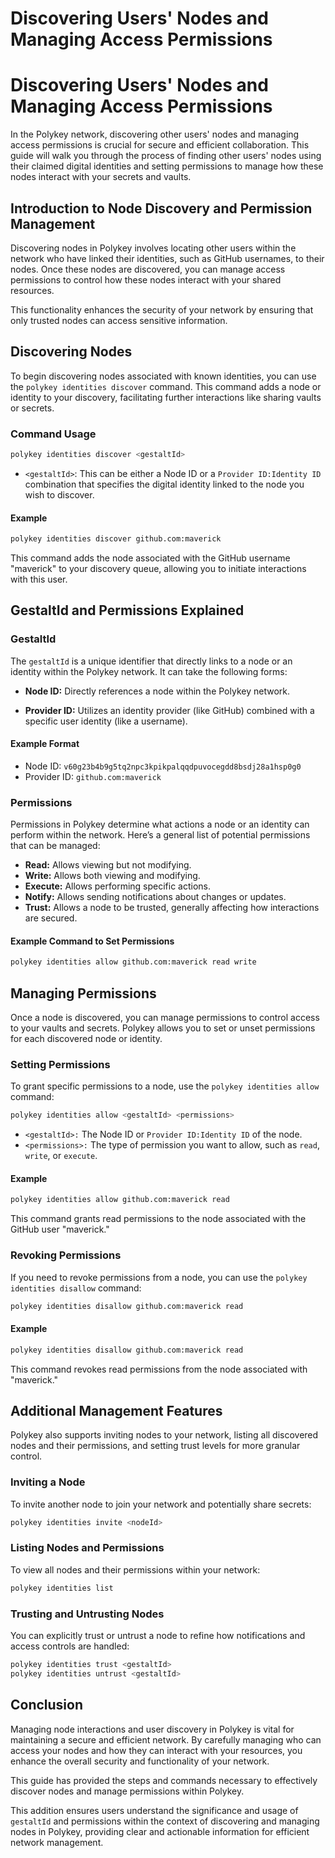 # Discovering Users' Nodes and Managing Access Permissions

# Discovering Users' Nodes and Managing Access Permissions

In the Polykey network, discovering other users' nodes and managing access permissions is crucial for secure and efficient collaboration. This guide will walk you through the process of finding other users' nodes using their claimed digital identities and setting permissions to manage how these nodes interact with your secrets and vaults.

## Introduction to Node Discovery and Permission Management

Discovering nodes in Polykey involves locating other users within the network who have linked their identities, such as GitHub usernames, to their nodes. Once these nodes are discovered, you can manage access permissions to control how these nodes interact with your shared resources.

This functionality enhances the security of your network by ensuring that only trusted nodes can access sensitive information.

## Discovering Nodes

To begin discovering nodes associated with known identities, you can use the `polykey identities discover` command. This command adds a node or identity to your discovery, facilitating further interactions like sharing vaults or secrets.

### Command Usage

```bash
polykey identities discover <gestaltId>
```

- `<gestaltId>`: This can be either a Node ID or a `Provider ID:Identity ID` combination that specifies the digital identity linked to the node you wish to discover.

#### Example

```bash
polykey identities discover github.com:maverick
```

This command adds the node associated with the GitHub username "maverick" to your discovery queue, allowing you to initiate interactions with this user.

## GestaltId and Permissions Explained

### GestaltId

The `gestaltId` is a unique identifier that directly links to a node or an identity within the Polykey network. It can take the following forms:

- **Node ID:** Directly references a node within the Polykey network.

- **Provider ID:** Utilizes an identity provider (like GitHub) combined with a specific user identity (like a username).

#### Example Format

- Node ID: `v60g23b4b9g5tq2npc3kpikpalqqdpuvocegdd8bsdj28a1hsp0g0`
- Provider ID: `github.com:maverick`

### Permissions

Permissions in Polykey determine what actions a node or an identity can perform within the network. Here’s a general list of potential permissions that can be managed:

- **Read:** Allows viewing but not modifying.
- **Write:** Allows both viewing and modifying.
- **Execute:** Allows performing specific actions.
- **Notify:** Allows sending notifications about changes or updates.
- **Trust:** Allows a node to be trusted, generally affecting how interactions are secured.

#### Example Command to Set Permissions

```bash
polykey identities allow github.com:maverick read write
```

## Managing Permissions

Once a node is discovered, you can manage permissions to control access to your vaults and secrets. Polykey allows you to set or unset permissions for each discovered node or identity.

### Setting Permissions

To grant specific permissions to a node, use the `polykey identities allow` command:

```bash
polykey identities allow <gestaltId> <permissions>
```

- `<gestaltId>:` The Node ID or `Provider ID:Identity ID` of the node.
- `<permissions>:` The type of permission you want to allow, such as `read`, `write`, or `execute`.

#### Example

```bash
polykey identities allow github.com:maverick read
```

This command grants read permissions to the node associated with the GitHub user "maverick."

### Revoking Permissions

If you need to revoke permissions from a node, you can use the `polykey identities disallow` command:

```bash
polykey identities disallow github.com:maverick read
```

#### Example

```bash
polykey identities disallow github.com:maverick read
```

This command revokes read permissions from the node associated with "maverick."

## Additional Management Features

Polykey also supports inviting nodes to your network, listing all discovered nodes and their permissions, and setting trust levels for more granular control.

### Inviting a Node

To invite another node to join your network and potentially share secrets:

```bash
polykey identities invite <nodeId>
```

### Listing Nodes and Permissions

To view all nodes and their permissions within your network:

```bash
polykey identities list
```

### Trusting and Untrusting Nodes

You can explicitly trust or untrust a node to refine how notifications and access controls are handled:

```bash
polykey identities trust <gestaltId>
polykey identities untrust <gestaltId>
```

## Conclusion

Managing node interactions and user discovery in Polykey is vital for maintaining a secure and efficient network. By carefully managing who can access your nodes and how they can interact with your resources, you enhance the overall security and functionality of your network.

This guide has provided the steps and commands necessary to effectively discover nodes and manage permissions within Polykey.

This addition ensures users understand the significance and usage of `gestaltId` and permissions within the context of discovering and managing nodes in Polykey, providing clear and actionable information for efficient network management.
